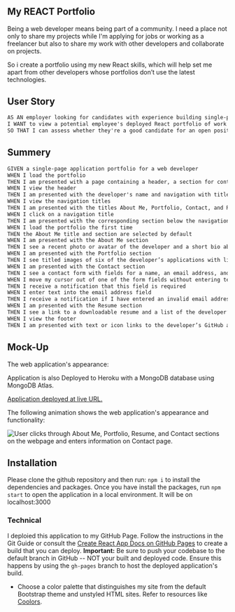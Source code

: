 # <My-REACT-Portfolio>

##  My REACT Portfolio

 Being a web developer means being part of a community. I need a place not only to share my projects while I'm applying for jobs or working as a freelancer but also to share my work with other developers and collaborate on projects.

So i create a portfolio using my new React skills, which will help set me apart from other developers whose portfolios don’t use the latest technologies. 

## User Story

```md
AS AN employer looking for candidates with experience building single-page applications
I WANT to view a potential employee's deployed React portfolio of work samples
SO THAT I can assess whether they're a good candidate for an open position
```
## Summery 

```md
GIVEN a single-page application portfolio for a web developer
WHEN I load the portfolio
THEN I am presented with a page containing a header, a section for content, and a footer
WHEN I view the header
THEN I am presented with the developer's name and navigation with titles corresponding to different sections of the portfolio
WHEN I view the navigation titles
THEN I am presented with the titles About Me, Portfolio, Contact, and Resume, and the title corresponding to the current section is highlighted
WHEN I click on a navigation title
THEN I am presented with the corresponding section below the navigation without the page reloading and that title is highlighted
WHEN I load the portfolio the first time
THEN the About Me title and section are selected by default
WHEN I am presented with the About Me section
THEN I see a recent photo or avatar of the developer and a short bio about them
WHEN I am presented with the Portfolio section
THEN I see titled images of six of the developer’s applications with links to both the deployed applications and the corresponding GitHub repositories
WHEN I am presented with the Contact section
THEN I see a contact form with fields for a name, an email address, and a message
WHEN I move my cursor out of one of the form fields without entering text
THEN I receive a notification that this field is required
WHEN I enter text into the email address field
THEN I receive a notification if I have entered an invalid email address
WHEN I am presented with the Resume section
THEN I see a link to a downloadable resume and a list of the developer’s proficiencies
WHEN I view the footer
THEN I am presented with text or icon links to the developer’s GitHub and LinkedIn profiles, and their profile on a third platform (Stack Overflow, Twitter)
```

## Mock-Up

The web application's appearance:

Application is also Deployed to Heroku with a MongoDB database using MongoDB Atlas.

[Application deployed at live URL.]()


The following animation shows the web application's appearance and functionality:

![User clicks through About Me, Portfolio, Resume, and Contact sections on the webpage and enters information on Contact page.](./Assets/)

## Installation

Please clone the github repository and then run: `npm i` to install the dependencies and packages.
Once you have install the packages, run `npm start` to open the application in a local environment. It will be on localhost:3000

### Technical

I deploied this application to my GitHub Page. 
Follow the instructions in the Git Guide or consult the [Create React App Docs on GitHub Pages](https://create-react-app.dev/docs/deployment/#github-pages) to create a build that you can deploy.
**Important:** Be sure to push your codebase to the default branch in GitHub -- NOT your built and deployed code. Ensure this happens by using the `gh-pages` branch to host the deployed application's build.

* Choose a color palette that distinguishes my site from the default Bootstrap theme and unstyled HTML sites. Refer to resources like [Coolors](https://coolors.co/).


